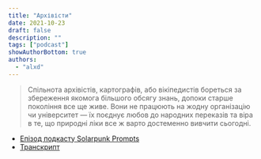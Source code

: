 ```yaml
---
title: "Архівісти"
date: 2021-10-23
draft: false
description: ""
tags: ["podcast"]
showAuthorBottom: true
authors:
  - "alxd"
---
```


> Спільнота архівістів, картографів, або вікіпедистів бореться за збереження якомога більшого обсягу знань, допоки старше покоління все ще живе. Вони не працюють на жодну організацію чи університет — їх поєднує любов до народних переказів та віра в те, що природні ліки все ж варто достеменно вивчити сьогодні.

- [Епізод подкасту Solarpunk Prompts](https://podcast.tomasino.org/@SolarpunkPrompts/episodes/the-archivists)
- [Транскрипт](https://wiki.tomasino.org/writing/Solarpunk-Prompts---The-Archivists)
